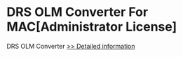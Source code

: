 # DRS OLM Converter For MAC[Administrator License]
DRS OLM Converter
[>> Detailed information](https://secure.shareit.com/shareit/product.html?productid=301004851&affiliateid=200057808)